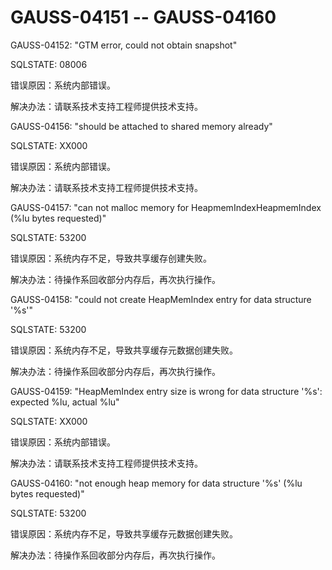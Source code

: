 # GAUSS-04151 -- GAUSS-04160

GAUSS-04152: "GTM error, could not obtain snapshot"

SQLSTATE: 08006

错误原因：系统内部错误。

解决办法：请联系技术支持工程师提供技术支持。

GAUSS-04156: "should be attached to shared memory already"

SQLSTATE: XX000

错误原因：系统内部错误。

解决办法：请联系技术支持工程师提供技术支持。

GAUSS-04157: "can not malloc memory for HeapmemIndexHeapmemIndex \(%lu bytes requested\)"

SQLSTATE: 53200

错误原因：系统内存不足，导致共享缓存创建失败。

解决办法：待操作系回收部分内存后，再次执行操作。

GAUSS-04158: "could not create HeapMemIndex entry for data structure '%s'"

SQLSTATE: 53200

错误原因：系统内存不足，导致共享缓存元数据创建失败。

解决办法：待操作系回收部分内存后，再次执行操作。

GAUSS-04159: "HeapMemIndex entry size is wrong for data structure '%s': expected %lu, actual %lu"

SQLSTATE: XX000

错误原因：系统内部错误。

解决办法：请联系技术支持工程师提供技术支持。

GAUSS-04160: "not enough heap memory for data structure '%s' \(%lu bytes requested\)"

SQLSTATE: 53200

错误原因：系统内存不足，导致共享缓存元数据创建失败。

解决办法：待操作系回收部分内存后，再次执行操作。

